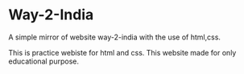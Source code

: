 # Way-2-India
A simple mirror of website way-2-india with the use of html,css.

This is practice webiste for html and css. This website made for only educational purpose.
